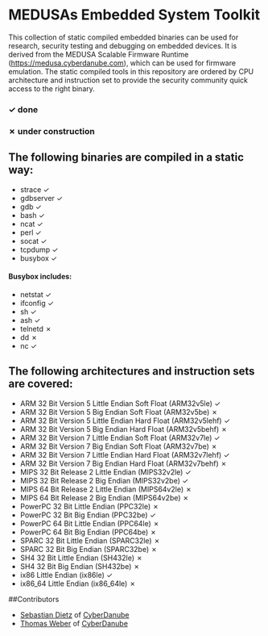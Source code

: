 # MEDUSAs Embedded System Toolkit

This collection of static compiled embedded binaries can be used for research, security testing and debugging on embedded devices.
It is derived from the MEDUSA Scalable Firmware Runtime (https://medusa.cyberdanube.com), which can be used for firmware emulation.
The static compiled tools in this repository are ordered by CPU architecture and instruction set to provide the security community quick access to the right binary.

### &check; done
### &cross; under construction

## The following binaries are compiled in a static way:
- strace &check;
- gdbserver &check;
- gdb &check;
- bash &check;
- ncat &check;
- perl &check;
- socat &check;
- tcpdump &check;
- busybox &check;

#### Busybox includes:
- netstat &check;
- ifconfig &check;
- sh &check;
- ash &check;
- telnetd &cross;
- dd &cross;
- nc &check;

## The following architectures and instruction sets are covered:
- ARM 32 Bit Version 5 Little Endian Soft Float (ARM32v5le) &check;
- ARM 32 Bit Version 5 Big Endian Soft Float (ARM32v5be) &cross;
- ARM 32 Bit Version 5 Little Endian Hard Float (ARM32v5lehf) &check;
- ARM 32 Bit Version 5 Big Endian Hard Float (ARM32v5behf) &cross;
- ARM 32 Bit Version 7 Little Endian Soft Float (ARM32v7le) &check;
- ARM 32 Bit Version 7 Big Endian Soft Float (ARM32v7be) &cross;
- ARM 32 Bit Version 7 Little Endian Hard Float (ARM32v7lehf) &check;
- ARM 32 Bit Version 7 Big Endian Hard Float (ARM32v7behf) &cross;
- MIPS 32 Bit Release 2 Little Endian (MIPS32v2le) &check;
- MIPS 32 Bit Release 2 Big Endian (MIPS32v2be) &check;
- MIPS 64 Bit Release 2 Little Endian (MIPS64v2le) &cross;
- MIPS 64 Bit Release 2 Big Endian (MIPS64v2be) &cross;
- PowerPC 32 Bit Little Endian (PPC32le) &cross;
- PowerPC 32 Bit Big Endian (PPC32be) &check;
- PowerPC 64 Bit Little Endian (PPC64le) &cross;
- PowerPC 64 Bit Big Endian (PPC64be) &cross;
- SPARC 32 Bit Little Endian (SPARC32le) &cross;
- SPARC 32 Bit Big Endian (SPARC32be) &cross;
- SH4 32 Bit Little Endian (SH432le) &cross;
- SH4 32 Bit Big Endian (SH432be) &cross;
- ix86 Little Endian (ix86le) &check;
- ix86_64 Little Endian (ix86_64le) &cross;

##Contributors

* [Sebastian Dietz][2] of [CyberDanube][1]
* [Thomas Weber][3] of [CyberDanube][1]


[1]: https://cyberdanube.com
[2]: https://github.com/fitfrost4
[3]: https://github.com/Tom435
